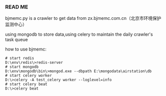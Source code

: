 ### READ ME

bjmemc.py is a crawler to get data from zx.bjmemc.com.cn（北京市环境保护监测中心）

using mongodb to store data,using celery to maintain the daily crawler's task queue

how to use bjmemc:
	
	# start redis
	D:\env\redis\>redis-server
	# start mongodb
	D:\env\mongodb\bin\>mongod.exe --dbpath E:\mongodata\airstation\db
	# start celery worker
	D:\>celery -A test_celery worker --loglevel=info
	# start celery beat
	D:\>celery beat
